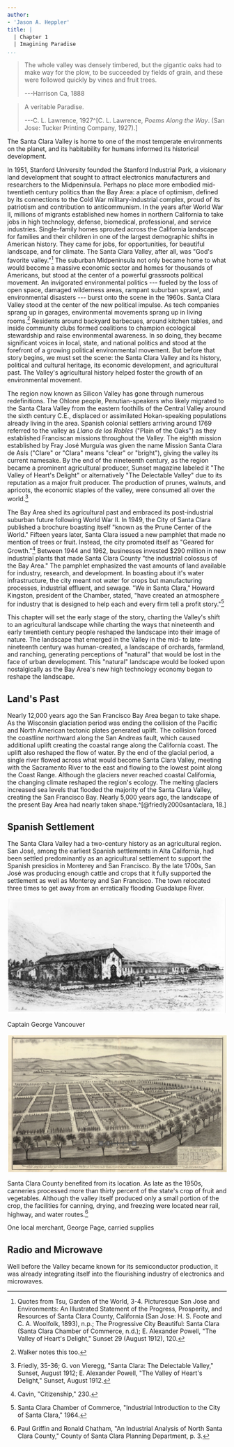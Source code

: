 ```yaml
---
author:
- 'Jason A. Heppler'
title: | 
  | Chapter 1
  | Imagining Paradise
...
```


> The whole valley was densely timbered, but the gigantic oaks had to make way
> for the plow, to be succeeded by fields of grain, and these were followed
> quickly by vines and fruit trees.
>
> ---Harrison Ca, 1888

> A veritable Paradise.
>
> ---C. L. Lawrence, 1927^[C. L. Lawrence, *Poems Along the Way*. (San Jose:
> Tucker Printing Company, 1927).]

The Santa Clara Valley is home to one of the most temperate environments on the planet, and its habitability for humans informed its historical development.

<!--
Chapter 1 will set the stage for the mid-twentieth century. The chapter will begin by sketching out the three hybrid landscapes that existed in California: the agricultural landscape, the urban landscape, and the industrial landscape. As noted above, these landscapes were conceptual and physical constructions. The chapter will also introduce readers to the history leading up postwar California, and lay the groundwork found in agriculture, mining, and timbering operations that demanded large amounts of water. The chapter will largely be a general look at water in California prior to 1945. Chapter 2 will start a more focused examination of the Valley's history. The rest of the chapter lays out the rest of the groundwork by surveying urban growth and industrial growth, charting the rise of electronics manufacturing in Santa Clara County beginning in the early twentieth century and will end after World War II. This will be key to examining the early industrial work being built up by Stanford University. Chapter 1 brings the story up to the post-agricultural, postwar suburban and industrial development, which will be the primary focus of this dissertation.
-->

<!--
    •   Introduction
    ⁃   The Valley of pre-farms
    ⁃   The Valley of pre-industry
    •   Envisioning the Postwar Metropolis
    ⁃   Boosterism
    ⁃   Development around Stanford, early history in the 1950s (pick back up in Chapter 3)
    ⁃   Residential development
    ⁃   Impact of World War II
-->

In 1951, Stanford University founded the Stanford Industrial Park, a visionary land development that sought to attract electronics manufacturers and researchers to the Midpeninsula. Perhaps no place more embodied mid-twentieth century politics than the Bay Area: a place of optimism, defined by its connections to the Cold War military-industrial complex, proud of its patriotism and contribution to anticommunism. In the years after World War II, millions of migrants established new homes in northern California to take jobs in high technology, defense, biomedical, professional, and service industries. Single-family homes sprouted across the California landscape for families and their children in one of the largest demographic shifts in American history. They came for jobs, for opportunities, for beautiful landscape, and for climate.  The Santa Clara Valley, after all, was "God's favorite valley."[^cf1] The suburban Midpeninsula not only became home to what would become a massive economic sector and homes for thousands of Americans, but stood at the center of a powerful grassroots political movement. An invigorated environmental politics --- fueled by the loss of open space, damaged wilderness areas, rampant suburban sprawl, and environmental disasters --- burst onto the scene in the 1960s. Santa Clara Valley stood at the center of the new political impulse. As tech companies sprang up in garages, environmental movements sprang up in living rooms.[^cf2] Residents around backyard barbecues, around kitchen tables, and inside community clubs formed coalitions to champion ecological stewardship and raise environmental awareness. In so doing, they became significant voices in local, state, and national politics and stood at the forefront of a growing political environmental movement. But before that story begins, we must set the scene: the Santa Clara Valley and its history, political and cultural heritage, its economic development, and agricultural past. The Valley's agricultural history helped foster the growth of an environmental movement.

The region now known as Silicon Valley has gone through numerous redefinitions. The Ohlone people, Penutian-speakers who likely migrated to the Santa Clara Valley from the eastern foothills of the Central Valley around the sixth century C.E., displaced or assimilated Hokan-speaking populations already living in the area. Spanish colonial settlers arriving around 1769 referred to the valley as *Llano de los Robles* ("Plain of the Oaks") as they established Franciscan missions throughout the Valley. The eighth mission established by Fray José Murguía was given the name Mission Santa Clara de Asís ("Clare" or "Clara" means "clear" or "bright"), giving the valley its current namesake. By the end of the nineteenth century, as the region became a prominent agricultural producer, Sunset magazine labeled it "The Valley of Heart's Delight" or alternatively "The Delectable Valley" due to its reputation as a major fruit producer. The production of prunes, walnuts, and apricots, the economic staples of the valley, were consumed all over the world.[^cf3]

The Bay Area shed its agricultural past and embraced its post-industrial suburban future following World War II. In 1949, the City of Santa Clara published a brochure boasting itself "known as the Prune Center of the World." Fifteen years later, Santa Clara issued a new pamphlet that made no mention of trees or fruit. Instead, the city promoted itself as "Geared for Growth."[^cf4] Between 1944 and 1962, businesses invested \$290 million in new industrial plants that made Santa Clara County "the industrial colossus of the Bay Area." The pamphlet emphasized the vast amounts of land available for industry, research, and development. In boasting about it's water infrastructure, the city meant not water for crops but manufacturing processes, industrial effluent, and sewage. "We in Santa Clara," Howard Kingston, president of the Chamber, stated, "have created an atmosphere for industry that is designed to help each and every firm tell a profit story."[^cf5]

This chapter will set the early stage of the story, charting the Valley's shift to an agricultural landscape while charting the ways that nineteenth and early twentieth century people reshaped the landscape into their image of nature. The landscape that emerged in the Valley in the mid- to late-nineteenth century was human-created, a landscape of orchards, farmland, and ranching, generating perceptions of "natural" that would be lost in the face of urban development. This "natural" landscape would be looked upon nostalgically as the Bay Area's new high technology economy began to reshape the landscape.

## Land's Past

Nearly 12,000 years ago the San Francisco Bay Area began to take shape.  As the Wisconsin glaciation period was ending the collision of the Pacific and North American tectonic plates generated uplift. The collision forced the coastline northward along the San Andreas fault, which caused additional uplift creating the coastal range along the California coast.  The uplift also reshaped the flow of water. By the end of the glacial period, a single river flowed across what would become Santa Clara Valley, meeting with the Sacramento River to the east and flowing to the lowest point along the Coast Range. Although the glaciers never reached coastal California, the changing climate reshaped the region's ecology. The melting glaciers increased sea levels that flooded the majority of the Santa Clara Valley, creating the San Francisco Bay. Nearly 5,000 years ago, the landscape of the present Bay Area had nearly taken shape.^[@friedly2000santaclara, 18.]

## Spanish Settlement

<!--
Spanish missionaries claimed the Santa Clara Valley has home by the early nineteenth century. How the Spanish arranged themselves in the valley and the physical form of their communities suggest the ways that people related to each other and to the natural surroundings. When Spanish missionaries relocated Mission San José three times to get away from an erratically flooding Guadalupe River, they were not only responding to physical threats to their comfort and security but were also banding together to maintain their access to resources, power, and community participation. 
-->

The Santa Clara Valley had a two-century history as an agricultural region. San José, among the earliest Spanish settlements in Alta California, had been settled predominantly as an agricultural settlement to support the Spanish presidios in Monterey and San Francisco. By the late 1700s, San José was producing enough cattle and crops that it fully supported the settlement as well as Monterey and San Francisco. The town relocated three times to get away from an erratically flooding Guadalupe River.

![Mission San Jose by Henry Chapman Ford, ca. 1883. Courtesy of University of Southern California Libraries.](figures/missionsanjose.png)

Captain George Vancouver

![Poplar City.](figures/poplarcity.png)

Santa Clara County benefited from its location. As late as the 1950s, canneries processed more than thirty percent of the state's crop of fruit and vegetables. Although the valley itself produced only a small portion of the crop, the facilities for canning, drying, and freezing were located near rail, highway, and water routes.[^cf6]

One local merchant, George Page, carried supplies

## Radio and Microwave

Well before the Valley became known for its semiconductor production, it was already integrating itself into the flourishing industry of electronics and microwaves.


<!--
This includes industrial activity well before 1945; see Understanding Silicon Valley and the roots of radio and microwave electronics.

Whyte put his hopes in an alliance of farmers and legislators. Farmers joined with agricultural representatives to enact legislation that would protect farmland from development. They sought tax abatements for farmers who abutted subdivisions. Tract homes raised tax assessments on adjacent orchards, but orchards did not provide the massive profits of developments. Without tax abatements, farmers argued, they would be taxed out of business.[^cf7]
-->


[^cf1]: Quotes from Tsu, Garden of the World, 3-4. Picturesque San Jose and Environments: An Illustrated Statement of the Progress, Prosperity, and Resources of Santa Clara County, California (San Jose: H. S. Foote and C. A. Woolfolk, 1893), n.p.; The Progressive City Beautiful: Santa Clara (Santa Clara Chamber of Commerce, n.d.); E. Alexander Powell, "The Valley of Heart's Delight," Sunset 29 (August 1912), 120.

[^cf2]: Walker notes this too.

[^cf3]: Friedly, 35-36; G. von Vieregg, "Santa Clara: The Delectable Valley," Sunset, August 1912; E. Alexander Powell, "The Valley of Heart's Delight," Sunset, August 1912.

[^cf4]: Cavin, "Citizenship," 230.

[^cf5]: Santa Clara Chamber of Commerce, "Industrial Introduction to the City of Santa Clara," 1964.

[^cf6]: Paul Griffin and Ronald Chatham, "An Industrial Analysis of North Santa Clara County," County of Santa Clara Planning Department, p. 3.

[^cf7]: Cavin, 211.

<!--
The region now known as Silicon Valley has gone through numerous redefinitions. The Ohlone people, Penutian-speakers who likely migrated to the Valley from the eastern foothills of the Central Valley around the 6th century CE, displaced or assimilated Hokan-speaking populations already living in the Valley. Spanish colonial settlers referred to the valley as "Llano de los Robles" (Plain of the Oaks), a name bestowed on the valley by José Francisco establishing Franciscan missions in the valley. The eighth mission established by Father Serra was given the name Mission Santa Clara de Asís ("Clare" or "Clara" means 'clear' or "bright"). In August 1912, Sunset magazine labeled it "The Valley of Heart's Delight" or alternatively "The Delectable Valley" due to its reputation as a fruit producer. The production of prunes, walnuts, and apricots, the economic staples of the valley, were consumed all over the world.^[Friedly, 35-36; G. von Vieregg, "Santa Clara: The Delectable Valley," *Sunset*, August 1912; E. Alexander Powell, "The Valley of Heart's Delight," *Sunset*, August 1912.]

The Bay Area shed its agricultural past and embraced its post-industrial suburban future following World War II. In 1949, the City of Santa Clara published a brochure boasting itself "known as the Prune Center of the World." Fifteen years later, Santa Clara issued a new pamphlet that made no mention of trees or fruit. Instead, the city promoted itself as "Geared for Growth."^[Cavin, "Citizenship," 230.] Between 1944 and 1962, businesses invested \$290 million in new industrial plants that made Santa Clara County "the industrial colossus of the Bay Area." The pamphlet emphasized the vast amounts of land available for industry, research, and development. In boasting about it's water infrastructure, the city meant not water for crops but manufacturing processes, industrial effluent, and sewage. "We in Santa Clara," Howard Kingston, president of the Chamber, stated, "have created an atmosphere for industry that is designed to help each and every firm tell a profit story."^[Santa Clara Chamber of Commerce, "Industrial Introduction to the City of Santa Clara," 1964.]

This chapter will set the early stage of the story, charting the Valley's agricultural past and its transitioning to an industrial and urban landscape.  The landscape that emerged in the Valley in the mid- to late-nineteenth century was human-created, a landscape of orchards, farmland, and ranching, perceptions of "natural" that would be lost in the face of urban development.  This "natural" landscape would be looked upon nostalgically as the Bay Area's new industrial economy began to reshape the landscape.

% Pre-Valley Farms

% Pre-Valley Industry
-->
